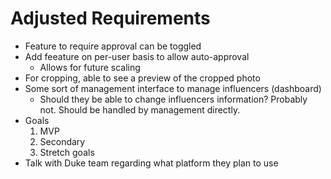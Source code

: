 # Adjusted Requirements
* Feature to require approval can be toggled
* Add feeature on per-user basis to allow auto-approval
  * Allows for future scaling
* For cropping, able to see a preview of the cropped photo
* Some sort of management interface to manage influencers (dashboard)
  * Should they be able to change influencers information? Probably not. Should be handled by management directly.
* Goals
  1. MVP
  1. Secondary
  1. Stretch goals
* Talk with Duke team regarding what platform they plan to use

